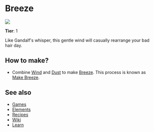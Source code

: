 # Breeze

![](/wiki/images/item.breeze.png)

**Tier**: 1

Like Gandalf's whisper, this gentle wind will casually rearrange your bad hair day.

## How to make?

* Combine [Wind](/wiki/elements/wind) and [Dust](/wiki/elements/dust) to make [Breeze](/wiki/elements/breeze). This process is known as [Make Breeze](/wiki/recipes/make-breeze).

## See also

* [Games](/wiki/games)
* [Elements](/wiki/elements)
* [Recipes](/wiki/recipes)
* [Wiki](/wiki/index)
* [Learn](/learn/index)